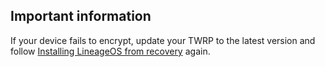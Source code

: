 ## Important information

If your device fails to encrypt, update your TWRP to the latest version and follow [Installing LineageOS from recovery](https://wiki.lineageos.org/devices/a7y17lte/install#installing-lineageos-from-recovery) again.
